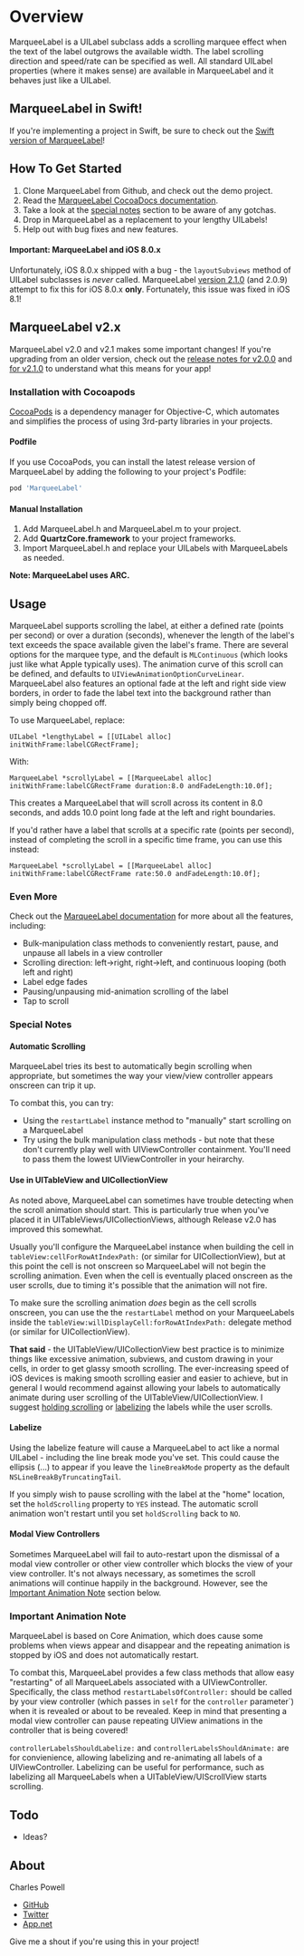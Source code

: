 Overview
============

MarqueeLabel is a UILabel subclass adds a scrolling marquee effect when the text of the label outgrows the available width. The label scrolling direction and speed/rate can be specified as well. All standard UILabel properties (where it makes sense) are available in MarqueeLabel and it behaves just like a UILabel.

## MarqueeLabel in Swift!

If you're implementing a project in Swift, be sure to check out the [Swift version of MarqueeLabel](https://github.com/cbpowell/MarqueeLabel-Swift)!

## How To Get Started

1. Clone MarqueeLabel from Github, and check out the demo project.
2. Read the [MarqueeLabel CocoaDocs documentation](http://cocoadocs.org/docsets/MarqueeLabel/).
3. Take a look at the [special notes](https://github.com/cbpowell/MarqueeLabel/blob/master/README.mdown#special-notes) section to be aware of any gotchas.
4. Drop in MarqueeLabel as a replacement to your lengthy UILabels!
5. Help out with bug fixes and new features.

#### Important: MarqueeLabel and iOS 8.0.x

Unfortunately, iOS 8.0.x shipped with a bug - the `layoutSubviews` method of UILabel subclasses is _never_ called. MarqueeLabel [version 2.1.0](https://github.com/cbpowell/MarqueeLabel/releases/tag/2.1.0) (and 2.0.9) attempt to fix this for iOS 8.0.x __only__. Fortunately, this issue was fixed in iOS 8.1!

## MarqueeLabel v2.x

MarqueeLabel v2.0 and v2.1 makes some important changes! If you're upgrading from an older version, check out the [release notes for v2.0.0](https://github.com/cbpowell/MarqueeLabel/releases/tag/2.0.0) and [for v2.1.0](https://github.com/cbpowell/MarqueeLabel/releases/tag/2.1.0) to understand what this means for your app!

### Installation with Cocoapods

[CocoaPods](http://cocoapods.org) is a dependency manager for Objective-C, which automates and simplifies the process of using 3rd-party libraries in your projects.

#### Podfile

If you use CocoaPods, you can install the latest release version of MarqueeLabel by adding the following to your project's Podfile:
```ruby
pod 'MarqueeLabel'
```

#### Manual Installation

1. Add MarqueeLabel.h and MarqueeLabel.m to your project.
2. Add **QuartzCore.framework** to your project frameworks.
3. Import MarqueeLabel.h and replace your UILabels with MarqueeLabels as needed.

**Note: MarqueeLabel uses ARC.**

## Usage

MarqueeLabel supports scrolling the label, at either a defined rate (points per second) or over a duration (seconds), whenever the length of the label's text exceeds the space available given the label's frame. There are several options for the marquee type, and the default is `MLContinuous` (which looks just like what Apple typically uses). The animation curve of this scroll can be defined, and defaults to `UIViewAnimationOptionCurveLinear`. MarqueeLabel also features an optional fade at the left and right side view borders, in order to fade the label text into the background rather than simply being chopped off.

To use MarqueeLabel, replace:

	UILabel *lengthyLabel = [[UILabel alloc] initWithFrame:labelCGRectFrame];
		
With:

	MarqueeLabel *scrollyLabel = [[MarqueeLabel alloc] initWithFrame:labelCGRectFrame duration:8.0 andFadeLength:10.0f];

This creates a MarqueeLabel that will scroll across its content in 8.0 seconds, and adds 10.0 point long fade at the left and right boundaries.

If you'd rather have a label that scrolls at a specific rate (points per second), instead of completing the scroll in a specific time frame, you can use this instead:

	MarqueeLabel *scrollyLabel = [[MarqueeLabel alloc] initWithFrame:labelCGRectFrame rate:50.0 andFadeLength:10.0f];

### Even More

Check out the [MarqueeLabel documentation](http://cocoadocs.org/docsets/MarqueeLabel/) for more about all the features, including:
- Bulk-manipulation class methods to conveniently restart, pause, and unpause all labels in a view controller
- Scrolling direction: left->right, right->left, and continuous looping (both left and right)
- Label edge fades
- Pausing/unpausing mid-animation scrolling of the label
- Tap to scroll

### Special Notes<a id="specialnotes"></a>

#### Automatic Scrolling

MarqueeLabel tries its best to automatically begin scrolling when appropriate, but sometimes the way your view/view controller appears onscreen can trip it up.

To combat this, you can try:
- Using the `restartLabel` instance method to "manually" start scrolling on a MarqueeLabel
- Try using the bulk manipulation class methods - but note that these don't currently play well with UIViewController containment. You'll need to pass them the lowest UIViewController in your heirarchy.

#### Use in UITableView and UICollectionView

As noted above, MarqueeLabel can sometimes have trouble detecting when the scroll animation should start. This is particularly true when you've placed it in UITableViews/UICollectionViews, although Release v2.0 has improved this somewhat.

Usually you'll configure the MarqueeLabel instance when building the cell in `tableView:cellForRowAtIndexPath:` (or similar for UICollectionView), but at this point the cell is not onscreen so MarqueeLabel will not begin the scrolling animation. Even when the cell is eventually placed onscreen as the user scrolls, due to timing it's possible that the animation will not fire.

To make sure the scrolling animation _does_ begin as the cell scrolls onscreen, you can use the the `restartLabel` method on your MarqueeLabels inside the `tableView:willDisplayCell:forRowAtIndexPath:` delegate method (or similar for UICollectionView).

**That said** - the UITableView/UICollectionView best practice is to minimize things like excessive animation, subviews, and custom drawing in your cells, in order to get glassy smooth scrolling. The ever-increasing speed of iOS devices is making smooth scrolling easier and easier to achieve, but in general I would recommend against allowing your labels to automatically animate during user scrolling of the UITableView/UICollectionView. I suggest [holding scrolling](http://cocoadocs.org/docsets/MarqueeLabel/2.0.7/Classes/MarqueeLabel.html#//api/name/holdScrolling) or [labelizing](http://cocoadocs.org/docsets/MarqueeLabel/2.0.7/Classes/MarqueeLabel.html#//api/name/labelize) the labels while the user scrolls.


#### Labelize

Using the labelize feature will cause a MarqueeLabel to act like a normal UILabel - including the line break mode you've set. This could cause the ellipsis (...) to appear if you leave the `lineBreakMode` property as the default `NSLineBreakByTruncatingTail`.

If you simply wish to pause scrolling with the label at the "home" location, set the `holdScrolling` property to `YES` instead. The automatic scroll animation won't restart until you set `holdScrolling` back to `NO`.

#### Modal View Controllers

Sometimes MarqueeLabel will fail to auto-restart upon the dismissal of a modal view controller or other view controller which blocks the view of your view controller. It's not always necessary, as sometimes the scroll animations will continue happily in the background. However, see the [Important Animation Note](#important-animation-note) section below.

### Important Animation Note<a id="importantanimationnote"></a>
MarqueeLabel is based on Core Animation, which does cause some problems when views appear and disappear and the repeating animation is stopped by iOS and does not automatically restart.

To combat this, MarqueeLabel provides a few class methods that allow easy "restarting" of all MarqueeLabels associated with a UIViewController. Specifically, the class method `restartLabelsOfController:` should be called by your view controller (which passes in `self` for the `controller` parameter`) when it is revealed or about to be revealed. Keep in mind that presenting a modal view controller can pause repeating UIView animations in the controller that is being covered! 

`controllerLabelsShouldLabelize:` and `controllerLabelsShouldAnimate:` are for convienience, allowing labelizing and re-animating all labels of a UIViewController. Labelizing can be useful for performance, such as labelizing all MarqueeLabels when a UITableView/UIScrollView starts scrolling.

## Todo
- Ideas?

## About

Charles Powell
- [GitHub](http://github.com/cbpowell)
- [Twitter](http://twitter.com/seventhcolumn)
- [App.net](http://app.net/seventhcolumn)

Give me a shout if you're using this in your project!
